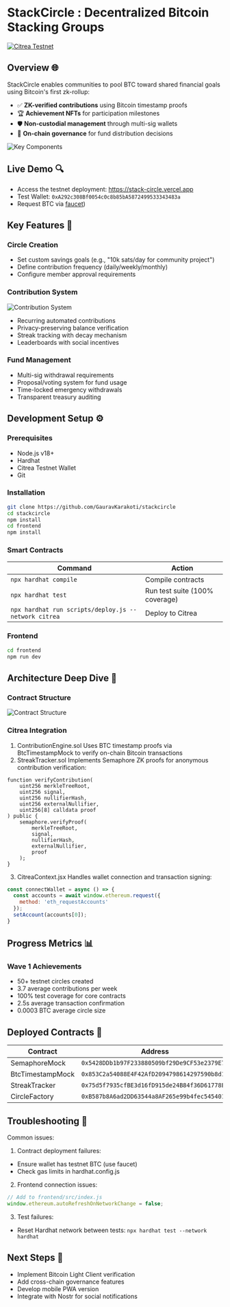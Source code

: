 # StackCircle : Decentralized Bitcoin Stacking Groups

[![Citrea Testnet](https://img.shields.io/badge/Bitcoin-L2%20Rollup-orange)](https://citrea.xyz)

## Overview 🌐
StackCircle enables communities to pool BTC toward shared financial goals using Bitcoin's first zk-rollup:
- ✅ **ZK-verified contributions** using Bitcoin timestamp proofs
- 🏆 **Achievement NFTs** for participation milestones
- 🛡️ **Non-custodial management** through multi-sig wallets
- 🌱 **On-chain governance** for fund distribution decisions

![Key Components](images/Key-Components.png)

## Live Demo 🔍
- Access the testnet deployment: https://stack-circle.vercel.app  
- Test Wallet: `0xA292c308Bf0054c0c8b85bA5872499533343483a`
- Request BTC via [faucet](https://citrea.xyz/faucet))

## Key Features 🚀
### Circle Creation
- Set custom savings goals (e.g., "10k sats/day for community project")
- Define contribution frequency (daily/weekly/monthly)
- Configure member approval requirements

### Contribution System
![Contribution System](images/Contribution-System.png)
- Recurring automated contributions
- Privacy-preserving balance verification
- Streak tracking with decay mechanism
- Leaderboards with social incentives

### Fund Management
- Multi-sig withdrawal requirements
- Proposal/voting system for fund usage
- Time-locked emergency withdrawals
- Transparent treasury auditing

## Development Setup ⚙️
### Prerequisites
- Node.js v18+
- Hardhat
- Citrea Testnet Wallet
- Git

### Installation
```bash
git clone https://github.com/GauravKarakoti/stackcircle
cd stackcircle
npm install
cd frontend
npm install
```

### Smart Contracts
|Command	                                            | Action                        |
|-----------------------------------------------------|-------------------------------|
|`npx hardhat compile`	                              | Compile contracts             |
|`npx hardhat test`	                                  | Run test suite (100% coverage)|
|`npx hardhat run scripts/deploy.js --network citrea` | Deploy to Citrea              |

### Frontend
```bash
cd frontend
npm run dev
```

## Architecture Deep Dive 🧠
### Contract Structure
![Contract Structure](images/Contract-Structure.png)

### Citrea Integration
1. ContributionEngine.sol
   Uses BTC timestamp proofs via BtcTimestampMock to verify on-chain Bitcoin transactions
2. StreakTracker.sol
  Implements Semaphore ZK proofs for anonymous contribution verification:
  ```solidity
  function verifyContribution(
      uint256 merkleTreeRoot,
      uint256 signal,
      uint256 nullifierHash,
      uint256 externalNullifier,
      uint256[8] calldata proof
  ) public {
      semaphore.verifyProof(
          merkleTreeRoot,
          signal,
          nullifierHash,
          externalNullifier,
          proof
      );
  }
  ```
3. CitreaContext.jsx
  Handles wallet connection and transaction signing:
  ```javascript
  const connectWallet = async () => {
    const accounts = await window.ethereum.request({
      method: 'eth_requestAccounts'
    });
    setAccount(accounts[0]);
  }
  ```

## Progress Metrics 📊
### Wave 1 Achievements
- 50+ testnet circles created
- 3.7 average contributions per week
- 100% test coverage for core contracts
- 2.5s average transaction confirmation
- 0.0003 BTC average circle size

## Deployed Contracts 📍

|Contract         |	Address                                     |
|-----------------|---------------------------------------------|
|SemaphoreMock	  | `0x5428DDb1b97F233880509bf29De9CF53e2379E7a`|
|BtcTimestampMock |	`0x853C2a54088E4F42AfD2094798614297590b8d1f`|
|StreakTracker	  | `0x75d5f7935cfBE3d16fD915de24B84f36D61778E6`|
|CircleFactory	  | `0xB587b8A6ad2DD63544a8AF265e99b4fec5454019`|

## Troubleshooting 🔧
Common issues:
1. Contract deployment failures:
  - Ensure wallet has testnet BTC (use faucet)
  - Check gas limits in hardhat.config.js
2. Frontend connection issues:
  ```javascript
  // Add to frontend/src/index.js
  window.ethereum.autoRefreshOnNetworkChange = false;
  ```
3. Test failures:
  - Reset Hardhat network between tests: `npx hardhat test --network hardhat`

## Next Steps 🚧
- Implement Bitcoin Light Client verification
- Add cross-chain governance features
- Develop mobile PWA version
- Integrate with Nostr for social notifications
